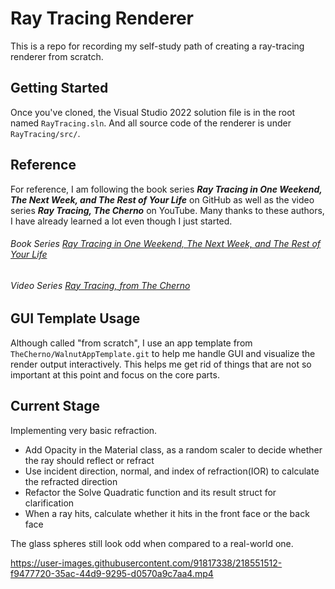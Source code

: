 # Ray Tracing Renderer

This is a repo for recording my self-study path of creating a ray-tracing renderer from scratch. 

## Getting Started
Once you've cloned, the Visual Studio 2022 solution file is in the root named `RayTracing.sln`. And all source code of the renderer is under `RayTracing/src/`. 

## Reference
For reference, I am following the book series ***Ray Tracing in One Weekend, The Next Week, and The Rest of Your Life*** on GitHub as well as the video series ***Ray Tracing, The Cherno*** on YouTube. Many thanks to these authors, I have already learned a lot even though I just started.
###### Book Series [Ray Tracing in One Weekend, The Next Week, and The Rest of Your Life](https://raytracing.github.io/)
###### Video Series [Ray Tracing, from The Cherno](https://youtube.com/playlist?list=PLlrATfBNZ98edc5GshdBtREv5asFW3yXl)

## GUI Template Usage
Although called "from scratch", I use an app template from `TheCherno/WalnutAppTemplate.git` to help me handle GUI and visualize the render output interactively. This helps me get rid of things that are not so important at this point and focus on the core parts. 

## Current Stage
Implementing very basic refraction. 

- Add Opacity in the Material class, as a random scaler to decide whether the ray should reflect or refract
- Use incident direction, normal, and index of refraction(IOR) to calculate the refracted direction
- Refactor the Solve Quadratic function and its result struct for clarification
- When a ray hits, calculate whether it hits in the front face or the back face

The glass spheres still look odd when compared to a real-world one. 

https://user-images.githubusercontent.com/91817338/218551512-f9477720-35ac-44d9-9295-d0570a9c7aa4.mp4

